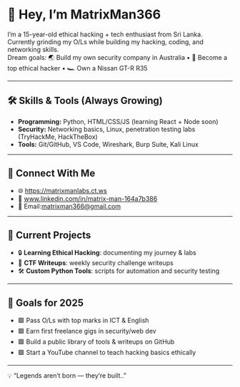 # 👋 Hey, I’m MatrixMan366  

I’m a 15-year-old ethical hacking + tech enthusiast from Sri Lanka.  
Currently grinding my O/Ls while building my hacking, coding, and networking skills.  
Dream goals: 🌏 Build my own security company in Australia • 🚀 Become a top ethical hacker • 🏎️ Own a Nissan GT-R R35  

---

## 🛠️ Skills & Tools (Always Growing)

- **Programming:** Python, HTML/CSS/JS (learning React + Node soon)
- **Security:** Networking basics, Linux, penetration testing labs (TryHackMe, HackTheBox)
- **Tools:** Git/GitHub, VS Code, Wireshark, Burp Suite, Kali Linux

---

## 🔗 Connect With Me

- 🌐 https://matrixmanlabs.ct.ws
- 💼 www.linkedin.com/in/matrix-man-164a7b386
- 📧 Email:matrixman366@gmail.com

---

## 🚀 Current Projects

- 🔒 **Learning Ethical Hacking**: documenting my journey & labs  
- 📝 **CTF Writeups**: weekly security challenge writeups  
- 🛠️ **Custom Python Tools**: scripts for automation and security testing  

---

## 🎯 Goals for 2025

- 🟩 Pass O/Ls with top marks in ICT & English  
- 🟩 Earn first freelance gigs in security/web dev  
- 🟩 Build a public library of tools & writeups on GitHub  
- 🟩 Start a YouTube channel to teach hacking basics ethically  

---

💡 “Legends aren’t born — they’re built..”
